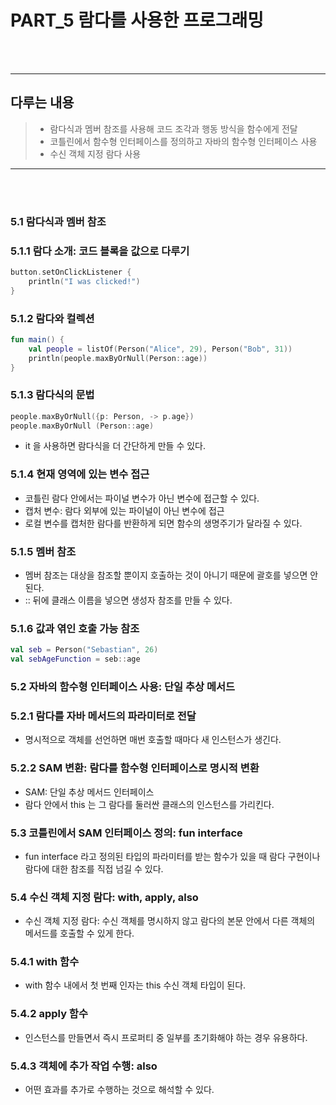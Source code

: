 # PART_5 람다를 사용한 프로그래밍
<br><br>
<hr>

## 다루는 내용

>- 람다식과 멤버 참조를 사용해 코드 조각과 행동 방식을 함수에게 전달
>- 코틀린에서 함수형 인터페이스를 정의하고 자바의 함수형 인터페이스 사용
>- 수신 객체 지정 람다 사용

<hr>
<br><br>

### 5.1 람다식과 멤버 참조
### 5.1.1 람다 소개: 코드 블록을 값으로 다루기
```kotlin
button.setOnClickListener {
    println("I was clicked!")
}
```

### 5.1.2 람다와 컬렉션
```kotlin
fun main() {
    val people = listOf(Person("Alice", 29), Person("Bob", 31))
    println(people.maxByOrNull(Person::age))
}
```
### 5.1.3 람다식의 문법
```kotlin
people.maxByOrNull({p: Person, -> p.age})
people.maxByOrNull (Person::age)
```
- it 을 사용하면 람다식을 더 간단하게 만들 수 있다.

### 5.1.4 현재 영역에 있는 변수 접근
- 코틀린 람다 안에서는 파이널 변수가 아닌 변수에 접근할 수 있다.
- 캡처 변수: 람다 외부에 있는 파이널이 아닌 변수에 접근
- 로컬 변수를 캡처한 람다를 반환하게 되면 함수의 생명주기가 달라질 수 있다.

### 5.1.5 멤버 참조
- 멤버 참조는 대상을 참조할 뿐이지 호출하는 것이 아니기 때문에 괄호를 넣으면 안된다.
- :: 뒤에 클래스 이름을 넣으면 생성자 참조를 만들 수 있다.

### 5.1.6 값과 엮인 호출 가능 참조
```kotlin
val seb = Person("Sebastian", 26)
val sebAgeFunction = seb::age
```

### 5.2 자바의 함수형 인터페이스 사용: 단일 추상 메서드
### 5.2.1 람다를 자바 메서드의 파라미터로 전달
- 명시적으로 객체를 선언하면 매번 호출할 때마다 새 인스턴스가 생긴다.

### 5.2.2 SAM 변환: 람다를 함수형 인터페이스로 명시적 변환
- SAM: 단일 추상 메서드 인터페이스
- 람다 안에서 this 는 그 람다를 둘러싼 클래스의 인스턴스를 가리킨다.

### 5.3 코틀린에서 SAM 인터페이스 정의: fun interface
- fun interface 라고 정의된 타입의 파라미터를 받는 함수가 있을 때 람다 구현이나 람다에 대한 참조를 직접 넘길 수 있다.

### 5.4 수신 객체 지정 람다: with, apply, also
- 수신 객체 지정 람다: 수신 객체를 명시하지 않고 람다의 본문 안에서 다른 객체의 메서드를 호출할 수 있게 한다.

### 5.4.1 with 함수
- with 함수 내에서 첫 번째 인자는 this 수신 객체 타입이 된다.

### 5.4.2 apply 함수
- 인스턴스를 만들면서 즉시 프로퍼티 중 일부를 초기화해야 하는 경우 유용하다.

### 5.4.3 객체에 추가 작업 수행: also
- 어떤 효과를 추가로 수행하는 것으로 해석할 수 있다.

